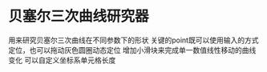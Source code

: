 # 贝塞尔三次曲线研究器
用来研究贝塞尔三次曲线在不同参数下的形状
关键的point既可以使用输入的方式定位，也可以拖动灰色圆圈动态定位
增加小滑块来完成单一数值线性移动的曲线变化
可以自定义坐标系单元格长度

